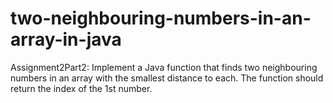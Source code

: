 # two-neighbouring-numbers-in-an-array-in-java
Assignment2Part2: Implement a Java function that finds two neighbouring numbers in an array with the smallest distance to each. The function should return the index of the 1st number.
